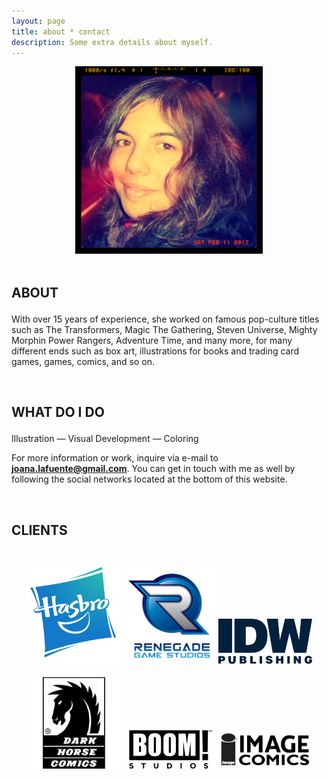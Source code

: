 ```yaml
---
layout: page
title: about * contact 
description: Some extra details about myself.
---
```


<div style="text-align: center;"><img src="/images/profile_600.png" alt="Project" style="height: 300px;" class="no-lightense"></div>

<br>
<div class="block-header inner-sm" style="margin-top: 1.5em; margin-bottom: 1.5em">
  <h2 class="block-title line-top">ABOUT</h2>
</div>

With over 15 years of experience, she worked on famous pop-culture titles such as The Transformers, Magic The Gathering, Steven Universe, Mighty Morphin Power Rangers, Adventure Time, and many more, for many different ends such as box art, illustrations for books and trading card games, games, comics, and so on.



<br>
<div class="block-header inner-sm" style="margin-top: 1.5em; margin-bottom: 1.5em">
  <h2 class="block-title line-top">WHAT DO I DO</h2>
</div>

Illustration — Visual Development —  Coloring 

For more information or work, inquire via e-mail to <b>joana.lafuente@gmail.com</b>. You can get in touch with me as well by following the social networks located at the bottom of this website.

<br>
<div class="block-header inner-sm" style="margin-top: 1.5em; margin-bottom: 1.5em">
  <h2 class="block-title line-top">CLIENTS</h2>
</div>

<div style="text-align: center;">
<br>
<img src="/images/clients/hasbro_logo.png" alt="Hasbro Logo" style="width: 150px; border-radius: 0;" class="no-lightense">
<img src="/images/clients/renegade_logo.jpg" alt="Renegade Game Studios Logo" style="width: 150px; border-radius: 0;" class="no-lightense">
<img src="/images/clients/idw_logo.png" alt="IDW Publishing Logo" style="width: 150px; border-radius: 0;" class="no-lightense">
<br>
<br>
<img src="/images/clients/dh_logo.jpg" alt="Dark Horse Logo" style="width: 150px; border-radius: 0;" class="no-lightense">
<img src="/images/clients/boom_logo.jpg" alt="Boom Studios Logo" style="width: 150px; border-radius: 0;" class="no-lightense">
<img src="/images/clients/image_logo.png" alt="Image Comics Logo" style="width: 150px; border-radius: 0;" class="no-lightense">
</div>
